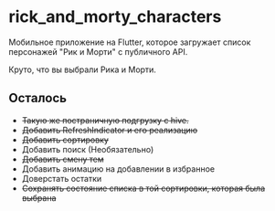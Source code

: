 # rick_and_morty_characters

Мобильное приложение на Flutter, которое загружает список персонажей "Рик и Морти" с публичного API.

Круто, что вы выбрали Рика и Морти.

## Осталось

* ~~Такую же постраничную подгрузку с hive.~~
* ~~Добавить RefreshIndicator и его реализацию~~
* ~~Добавить сортировку~~
* Добавить поиск (Необязательно)
* ~~Добавить смену тем~~
* Добавить анимацию на добавлении в избранное
* Доверстать остатки
* ~~Сохранять состояние списка в той сортировки, которая была выбрана~~
